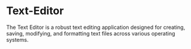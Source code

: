 # Text-Editor
The Text Editor is a robust text editing application designed for creating, saving, modifying, and formatting text files across various operating systems.
